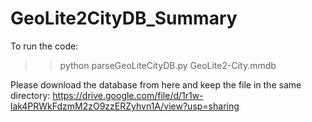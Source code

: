 # GeoLite2CityDB_Summary

To run the code:

>> python parseGeoLiteCityDB.py GeoLite2-City.mmdb

Please download the database from here and keep the file in the same directory: 
https://drive.google.com/file/d/1r1w-lak4PRWkFdzmM2zO9zzERZyhvn1A/view?usp=sharing
